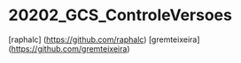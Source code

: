 # 20202_GCS_ControleVersoes
[raphalc] (https://github.com/raphalc)
[gremteixeira] (https://github.com/gremteixeira)